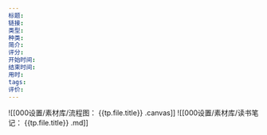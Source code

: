 ```yaml
---
标题:
链接:
类型:
种类:
简介:
评分:
开始时间:
结束时间:
用时:
tags:
评价:
---
```


![[000设置/素材库/流程图：
{{tp.file.title}}
.canvas]]
![[000设置/素材库/读书笔记：
{{tp.file.title}}
.md]]